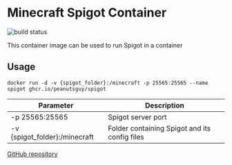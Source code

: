 # Minecraft Spigot Container
![build status](https://github.com/peanutsguy/spigot/actions/workflows/docker-image.yml/badge.svg)

This container image can be used to run Spigot in a container

## Usage
```docker
docker run -d -v {spigot_folder}:/minecraft -p 25565:25565 --name spigot ghcr.io/peanutsguy/spigot
```

| Parameter | Description |
| - | - |
| -p 25565:25565 | Spigot server port |
| -v {spigot_folder}:/minecraft | Folder containing Spigot and its config files |

[GitHub repository](https://github.com/peanutsguy/spigot)
